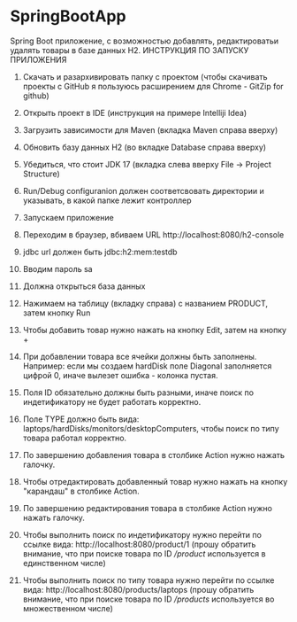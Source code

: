 # SpringBootApp
Spring Boot приложение, с возможностью добавлять, редактироватьи удалять товары в базе данных H2.
ИНСТРУКЦИЯ ПО ЗАПУСКУ ПРИЛОЖЕНИЯ 

1) Скачать и разархивировать папку с проектом (чтобы скачивать проекты с GitHub я пользуюсь расширением для Chrome - GitZip for github)
2) Открыть проект в IDE (инструкция на примере Intelliji Idea)
3) Загрузить зависимости для Maven (вкладка Maven справа вверху)
4) Обновить базу данных H2 (во вкладке Database справа вверху) 
5) Убедиться, что стоит JDK 17 (вкладка слева вверху File -> Project Structure)
6) Run/Debug configuranion должен соответсвовать директории и указывать, в какой папке лежит контроллер

7) Запускаем приложение 
8) Переходим в браузер, вбиваем URL http://localhost:8080/h2-console
9) jdbc url должен быть jdbc:h2:mem:testdb
10) Вводим пароль sa
11) Должна открыться база данных
12) Нажимаем на таблицу (вкладку справа) с названием PRODUCT, затем кнопку Run
13) Чтобы добавить товар нужно нажать на кнопку Edit, затем на кнопку +
14) При добавлении товара все ячейки должны быть заполнены. Например: если мы создаем hardDisk поле Diagonal заполняется цифрой 0, иначе вылезет ошибка - колонка пустая.
15) Поля ID обязательно должны быть разными, иначе поиск по индетификатору не будет работать корректно. 
16) Поле TYPE должно быть вида: laptops/hardDisks/monitors/desktopComputers, чтобы поиск по типу товара работал корректно.
17) По завершению добавления товара в столбике Action нужно нажать галочку.
18) Чтобы отредактировать добавленный товар нужно нажать на кнопку "карандаш" в столбике Action.
19) По завершению редактирования товара в столбике Action нужно нажать галочку.

20) Чтобы выполнить поиск по индетификатору нужно перейти по ссылке вида: http://localhost:8080/product/1 (прошу обратить внимание, что при поиске товара по ID */product* используется в единственном числе)
21) Чтобы выполнить поиск по типу товара нужно перейти по ссылке вида: http://localhost:8080/products/laptops (прошу обратить внимание, что при поиске товара по ID */products* используется во множественном числе)
